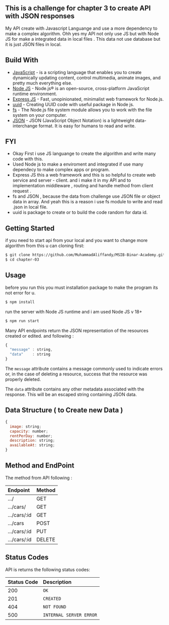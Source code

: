 ## This is a challenge for chapter 3 to create API with JSON responses
My API create with Javascript Languange and use a more dependency to make a complex algorithm. Ohh yes my API not only use JS but with Node JS for make a integrated data in local files . This data not use database but it is just JSON files in local.

## Build With
- [JavaScript](https://www.javascript.com/) - is a scripting language that enables you to create dynamically updating content, control multimedia, animate      images, and pretty much everything else.
- [Node JS](https://nodejs.org/en) - Node.js® is an open-source, cross-platform JavaScript runtime environment.
- [Express JS](https://expressjs.com/) - Fast, unopinionated, minimalist web framework for Node.js.
- [uuid](https://www.npmjs.com/package/uuid) - Creating UUID code with useful package in Node js.
- [fs](https://www.w3schools.com/nodejs/nodejs_filesystem.asp) - The Node.js file system module allows you to work with the file system on your computer.
- [JSON](https://www.json.org/json-en.html) - JSON (JavaScript Object Notation) is a lightweight data-interchange format. It is easy for humans to read and write.

## FYI 

- Okay First i use JS languange to create the algorithm and write many code with this.
- Used Node js to make a enviroment and integrated if use many dependecy to make complex apps or program.
- Express JS this a web framework and this is so helpful to create web service and server - client. and i make it in my API and to implementation middleware , routing and handle method from client request .
- fs and JSON , because the data from challenge use JSON file or object data in array. And yeah this is a reason i use fs module to write and read .json in local file.
- uuid is package to create or to build the code random for data id.

## Getting Started

if you need to start api from your local and you want to change more algorithm from this u can cloning first:

```sh
$ git clone https://github.com/MuhammadAliffandy/MSIB-Binar-Academy.git
$ cd chapter-03
```

## Usage

before you run this you must installation package to make the program its not error for u.

```sh
$ npm install
```

run the server with Node JS runtime and i am used Node JS v 18+

```sh
$ npm run start
```

Many API endpoints return the JSON representation of the resources created or edited. and following : 
```javascript
{
  "message" : string,
  "data"    : string
}
```
The `message` attribute contains a message commonly used to indicate errors or, in the case of deleting a resource, success that the resource was properly deleted.

The `data` attribute contains any other metadata associated with the response. This will be an escaped string containing JSON data.

## Data Structure ( to Create new Data )

```javascript
{
  image: string;
  capacity: number;
  rentPerDay: number;
  description: string;
  availableAt: string;
}
```

## Method and EndPoint

The method from API following :

| Endpoint | Method | 
| :--- | :--- |
| .../| GET |
| .../cars/ | GET |
| .../cars/:id | GET |
| .../cars | POST |
| .../cars/:id | PUT |
| .../cars/:id | DELETE |

## Status Codes

API is returns the following status codes:

| Status Code | Description |
| :--- | :--- |
| 200 | `OK` |
| 201 | `CREATED` |
| 404 | `NOT FOUND` |
| 500 | `INTERNAL SERVER ERROR` |

